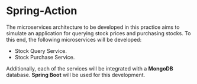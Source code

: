 # Spring-Action

The microservices architecture to be developed in this practice aims to simulate an application for querying stock prices and purchasing stocks. To this end, the following microservices will be developed:
- Stock Query Service.
- Stock Purchase Service.
  
Additionally, each of the services will be integrated with a **MongoDB** database. **Spring Boot** will be used for this development.
